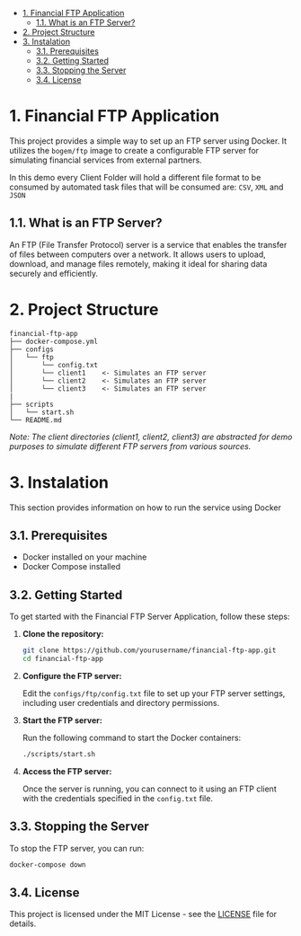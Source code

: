 - [1. Financial FTP Application](#1-financial-ftp-application)
  - [1.1. What is an FTP Server?](#11-what-is-an-ftp-server)
- [2. Project Structure](#2-project-structure)
- [3. Instalation](#3-instalation)
  - [3.1. Prerequisites](#31-prerequisites)
  - [3.2. Getting Started](#32-getting-started)
  - [3.3. Stopping the Server](#33-stopping-the-server)
  - [3.4. License](#34-license)


# 1. Financial FTP Application

This project provides a simple way to set up an FTP server using Docker. It utilizes the `bogem/ftp` image to create a configurable FTP server for simulating financial services from external partners.

In this demo every Client Folder will hold a different file format to be consumed by automated task files that will be consumed are: `CSV`, `XML` and `JSON`

## 1.1. What is an FTP Server?

An FTP (File Transfer Protocol) server is a service that enables the transfer of files between computers over a network. It allows users to upload, download, and manage files remotely, making it ideal for sharing data securely and efficiently.

# 2. Project Structure

```
financial-ftp-app
├── docker-compose.yml
├── configs
│   └── ftp
│       └── config.txt
│       └── client1    <- Simulates an FTP server
│       └── client2    <- Simulates an FTP server
│       └── client3    <- Simulates an FTP server
|
├── scripts
│   └── start.sh
└── README.md
```

*Note: The client directories (client1, client2, client3) are abstracted for demo purposes to simulate different FTP servers from various sources.*

# 3. Instalation

This section provides information on how to run the service using Docker

## 3.1. Prerequisites

- Docker installed on your machine
- Docker Compose installed

## 3.2. Getting Started

To get started with the Financial FTP Server Application, follow these steps:

1. **Clone the repository:**

   ```bash
   git clone https://github.com/yourusername/financial-ftp-app.git
   cd financial-ftp-app
   ```

2. **Configure the FTP server:**

   Edit the `configs/ftp/config.txt` file to set up your FTP server settings, including user credentials and directory permissions.

3. **Start the FTP server:**

   Run the following command to start the Docker containers:

   ```bash
   ./scripts/start.sh
   ```

4. **Access the FTP server:**

   Once the server is running, you can connect to it using an FTP client with the credentials specified in the `config.txt` file.

## 3.3. Stopping the Server

To stop the FTP server, you can run:

```bash
docker-compose down
```

## 3.4. License

This project is licensed under the MIT License - see the [LICENSE](LICENSE) file for details.